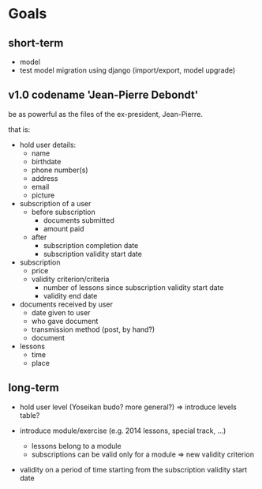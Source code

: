 Goals
======

short-term
----------

* model
* test model migration using django (import/export, model upgrade)

v1.0 codename 'Jean-Pierre Debondt'
-----------------------------------

be as powerful as the files of the ex-president, Jean-Pierre.

that is:

* hold user details:
  * name
  * birthdate
  * phone number(s)
  * address
  * email
  * picture
* subscription of a user
  * before subscription
    * documents submitted
    * amount paid
  * after
    * subscription completion date
    * subscription validity start date
* subscription
  * price
  * validity criterion/criteria
    * number of lessons since subscription validity start date
    * validity end date
* documents received by user
  * date given to user
  * who gave document
  * transmission method (post, by hand?)
  * document
* lessons
  * time
  * place


long-term
---------

* hold user level (Yoseikan budo? more general?) => introduce levels table?

* introduce module/exercise (e.g. 2014 lessons, special track, ...)
  * lessons belong to a module
  * subscriptions can be valid only for a module => new validity criterion

* validity on a period of time starting from the subscription validity start date
